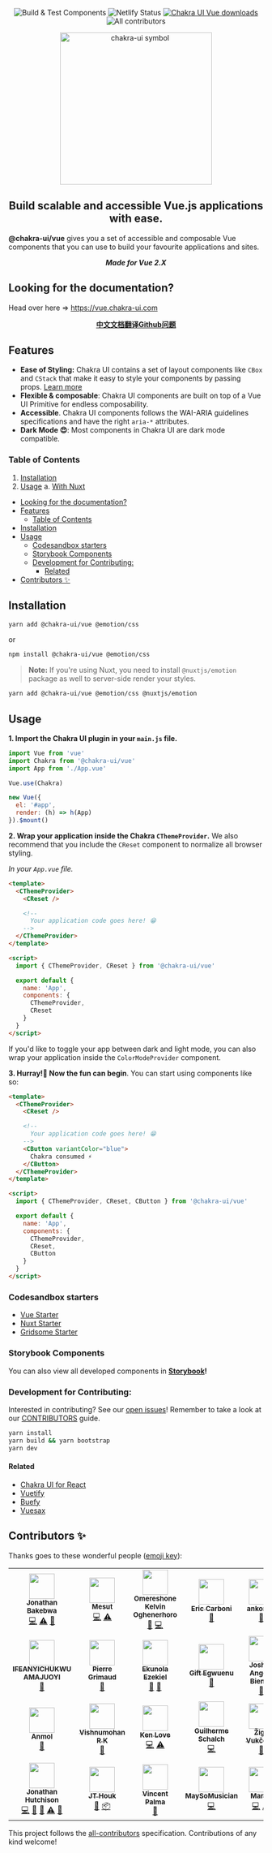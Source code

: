 
<p align="center">
  <img alt="Build & Test Components" src="https://github.com/chakra-ui/chakra-ui-vue/workflows/Build%20&%20Test%20Components/badge.svg" />
  <img alt="Netlify Status" src="https://api.netlify.com/api/v1/badges/0140cfa8-f093-4a69-b29b-6b1abce0c04a/deploy-status" />
  <a href="https://www.npmjs.com/package/@chakra-ui/vue"><img alt="Chakra UI Vue downloads" src="https://img.shields.io/npm/dt/@chakra-ui/vue.svg?style=for-the-badge" /></a>
  <img alt="All contributors" src="https://img.shields.io/badge/all_contributors-6-orange.svg?style=flat-square" />
</p>


<p align="center">
  <a href="https://github.com/chakra-ui/chakra-ui-vue">
    <img src="https://res.cloudinary.com/xtellar/image/upload/v1584242872/chakra-ui/chakra-ui-vue.png" alt="chakra-ui symbol" width="300" />
  </a>
</p>

<h2 align="center">Build scalable and accessible Vue.js applications with ease.</h2>


**@chakra-ui/vue** gives you a set of accessible and composable Vue components that you can use to build your favourite applications and sites.

<p align="center"><strong><i>Made for Vue 2.X</i></strong></p>

## Looking for the documentation?
Head over here => https://vue.chakra-ui.com

<p align="center">
  <a href="https://github.com/chakra-ui/chakra-ui-vue/issues/160">
    <strong>中文文档翻译Github问题</strong>
  </a>
</p>

## Features

- **Ease of Styling:** Chakra UI contains a set of layout components like `CBox` and
  `CStack` that make it easy to style your components by passing props.
  [Learn more](https://chakra-ui.com/style-props)
- **Flexible & composable**: Chakra UI  components are built on top of a Vue UI Primitive for endless composability.
- **Accessible**. Chakra UI components follows the WAI-ARIA guidelines
  specifications and have the right `aria-*` attributes.
- **Dark Mode 😍**: Most components in Chakra UI are dark mode compatible.

### Table of Contents

1. [Installation](#installation)
2. [Usage](#usage)
   a. [With Nuxt](#nuxt-usage)

- [Looking for the documentation?](#looking-for-the-documentation)
- [Features](#features)
  - [Table of Contents](#table-of-contents)
- [Installation](#installation)
- [Usage](#usage)
  - [Codesandbox starters](#codesandbox-starters)
  - [Storybook Components](#storybook-components)
  - [Development for Contributing:](#development-for-contributing)
    - [Related](#related)
- [Contributors ✨](#contributors-)

## Installation

```bash
yarn add @chakra-ui/vue @emotion/css
```

or

```bash
npm install @chakra-ui/vue @emotion/css
```

<a id="nuxt-usage"></a>

> **Note:**
> If you're using Nuxt, you need to install `@nuxtjs/emotion` package as well to server-side render your styles.

```bash
yarn add @chakra-ui/vue @emotion/css @nuxtjs/emotion
```

## Usage

**1. Import the Chakra UI plugin in your `main.js` file.**

```js
import Vue from 'vue'
import Chakra from '@chakra-ui/vue'
import App from './App.vue'

Vue.use(Chakra)

new Vue({
  el: '#app',
  render: (h) => h(App)
}).$mount()
```

**2. Wrap your application inside the Chakra `CThemeProvider`.** We also recommend that you include the `CReset` component to normalize all browser styling.

_In your `App.vue` file._

```html
<template>
  <CThemeProvider>
    <CReset />

    <!--
      Your application code goes here! 😁
    -->
  </CThemeProvider>
</template>

<script>
  import { CThemeProvider, CReset } from '@chakra-ui/vue'

  export default {
    name: 'App',
    components: {
      CThemeProvider,
      CReset
    }
  }
</script>
```

If you'd like to toggle your app between dark and light mode, you can also wrap your application inside the `ColorModeProvider` component.

**3. Hurray!🎉 Now the fun can begin**. You can start using components like so:

```html
<template>
  <CThemeProvider>
    <CReset />

    <!--
      Your application code goes here! 😁
    -->
    <CButton variantColor="blue">
      Chakra consumed ⚡️
    </CButton>
  </CThemeProvider>
</template>

<script>
  import { CThemeProvider, CReset, CButton } from '@chakra-ui/vue'

  export default {
    name: 'App',
    components: {
      CThemeProvider,
      CReset,
      CButton
    }
  }
</script>
```

### Codesandbox starters

- [Vue Starter](https://codesandbox.io/s/chakra-ui-vue-starter-2sy0g)
- [Nuxt Starter](https://codesandbox.io/s/chakra-ui-nuxt-demo-f8tq4)
- [Gridsome Starter](https://codesandbox.io/s/chakra-ui-gridsome-demo-038c9)

### Storybook Components

You can also view all developed components in **[Storybook](https://chakra-ui-vue.netlify.com)!**

### Development for Contributing:

Interested in contributing? See our [open issues](https://github.com/chakra-ui/chakra-ui-vue/issues)! Remember to take a look at our [CONTRIBUTORS](./.github/CONTRIBUTING.md) guide.

```bash
yarn install
yarn build && yarn bootstrap
yarn dev
```

#### Related
- [Chakra UI for React](https://github.com/chakra-ui/chakra-ui)
- [Vuetify](https://vuetifyjs.org)
- [Buefy](https://buefy.org)
- [Vuesax](https://lusaxweb.github.io/vuesax/)

<a id="contributors"></a>

## Contributors ✨

Thanks goes to these wonderful people ([emoji key](https://allcontributors.org/docs/en/emoji-key)):

<!-- ALL-CONTRIBUTORS-LIST:START - Do not remove or modify this section -->
<!-- prettier-ignore-start -->
<!-- markdownlint-disable -->
<table>
  <tr>
    <td align="center"><a href="https://jbakebwa.dev"><img src="https://avatars2.githubusercontent.com/u/21237954?v=4?s=50" width="50px;" alt=""/><br /><sub><b>Jonathan Bakebwa</b></sub></a><br /><a href="https://github.com/chakra-ui/chakra-ui-vue/commits?author=codebender828" title="Code">💻</a> <a href="https://github.com/chakra-ui/chakra-ui-vue/commits?author=codebender828" title="Tests">⚠️</a> <a href="https://github.com/chakra-ui/chakra-ui-vue/commits?author=codebender828" title="Documentation">📖</a></td>
    <td align="center"><a href="http://twitter.com/imesutkoca"><img src="https://avatars2.githubusercontent.com/u/342666?v=4?s=50" width="50px;" alt=""/><br /><sub><b>Mesut</b></sub></a><br /><a href="https://github.com/chakra-ui/chakra-ui-vue/commits?author=koca" title="Code">💻</a> <a href="https://github.com/chakra-ui/chakra-ui-vue/commits?author=koca" title="Tests">⚠️</a></td>
    <td align="center"><a href="http://bit.ly/becomeworldclass"><img src="https://avatars0.githubusercontent.com/u/24433274?v=4?s=50" width="50px;" alt=""/><br /><sub><b>Omereshone Kelvin Oghenerhoro</b></sub></a><br /><a href="https://github.com/chakra-ui/chakra-ui-vue/commits?author=DominusKelvin" title="Documentation">📖</a> <a href="https://github.com/chakra-ui/chakra-ui-vue/commits?author=DominusKelvin" title="Code">💻</a></td>
    <td align="center"><a href="https://convenientstop.netlify.com"><img src="https://avatars0.githubusercontent.com/u/1885157?v=4?s=50" width="50px;" alt=""/><br /><sub><b>Eric Carboni</b></sub></a><br /><a href="https://github.com/chakra-ui/chakra-ui-vue/commits?author=convenientstop" title="Documentation">📖</a></td>
    <td align="center"><a href="http://inusahharis.netlify.com"><img src="https://avatars3.githubusercontent.com/u/28383750?v=4?s=50" width="50px;" alt=""/><br /><sub><b>ankorGH</b></sub></a><br /><a href="https://github.com/chakra-ui/chakra-ui-vue/commits?author=ankorGH" title="Documentation">📖</a></td>
    <td align="center"><a href="https://peoray.dev"><img src="https://avatars2.githubusercontent.com/u/23735423?v=4?s=50" width="50px;" alt=""/><br /><sub><b>Emmanuel Raymond</b></sub></a><br /><a href="https://github.com/chakra-ui/chakra-ui-vue/commits?author=peoray" title="Code">💻</a> <a href="https://github.com/chakra-ui/chakra-ui-vue/commits?author=peoray" title="Documentation">📖</a></td>
    <td align="center"><a href="http://www.harrygulliford.com"><img src="https://avatars0.githubusercontent.com/u/5051286?v=4?s=50" width="50px;" alt=""/><br /><sub><b>Harry Gulliford</b></sub></a><br /><a href="https://github.com/chakra-ui/chakra-ui-vue/commits?author=harrygulliford" title="Documentation">📖</a></td>
  </tr>
  <tr>
    <td align="center"><a href="https://github.com/Anyitechs"><img src="https://avatars1.githubusercontent.com/u/37679025?v=4?s=50" width="50px;" alt=""/><br /><sub><b>IFEANYICHUKWU AMAJUOYI</b></sub></a><br /><a href="https://github.com/chakra-ui/chakra-ui-vue/commits?author=Anyitechs" title="Documentation">📖</a></td>
    <td align="center"><a href="https://github.com/pgrimaud"><img src="https://avatars1.githubusercontent.com/u/1866496?v=4?s=50" width="50px;" alt=""/><br /><sub><b>Pierre Grimaud</b></sub></a><br /><a href="https://github.com/chakra-ui/chakra-ui-vue/commits?author=pgrimaud" title="Documentation">📖</a></td>
    <td align="center"><a href="https://ezekielekunola.com"><img src="https://avatars0.githubusercontent.com/u/24660100?v=4?s=50" width="50px;" alt=""/><br /><sub><b>Ekunola Ezekiel</b></sub></a><br /><a href="#tool-Easybuoy" title="Tools">🔧</a> <a href="https://github.com/chakra-ui/chakra-ui-vue/commits?author=Easybuoy" title="Documentation">📖</a></td>
    <td align="center"><a href="https://www.giftegwuenu.com"><img src="https://avatars3.githubusercontent.com/u/17781315?v=4?s=50" width="50px;" alt=""/><br /><sub><b>Gift Egwuenu</b></sub></a><br /><a href="https://github.com/chakra-ui/chakra-ui-vue/commits?author=lauragift21" title="Documentation">📖</a></td>
    <td align="center"><a href="https://jbienesdev.netlify.app/"><img src="https://avatars1.githubusercontent.com/u/17470909?v=4?s=50" width="50px;" alt=""/><br /><sub><b>Joshua Angelo Bienes</b></sub></a><br /><a href="https://github.com/chakra-ui/chakra-ui-vue/commits?author=jbienesdev" title="Documentation">📖</a></td>
    <td align="center"><a href="https://github.com/saptaksengupta"><img src="https://avatars2.githubusercontent.com/u/21155006?v=4?s=50" width="50px;" alt=""/><br /><sub><b>Saptak Sengupta</b></sub></a><br /><a href="https://github.com/chakra-ui/chakra-ui-vue/commits?author=saptaksengupta" title="Documentation">📖</a></td>
    <td align="center"><a href="https://kuro.tw"><img src="https://avatars1.githubusercontent.com/u/362912?v=4?s=50" width="50px;" alt=""/><br /><sub><b>Kuro Hsu</b></sub></a><br /><a href="https://github.com/chakra-ui/chakra-ui-vue/commits?author=kurotanshi" title="Documentation">📖</a> <a href="https://github.com/chakra-ui/chakra-ui-vue/commits?author=kurotanshi" title="Code">💻</a></td>
  </tr>
  <tr>
    <td align="center"><a href="https://github.com/Anmol270900"><img src="https://avatars2.githubusercontent.com/u/43845658?v=4?s=50" width="50px;" alt=""/><br /><sub><b>Anmol</b></sub></a><br /><a href="https://github.com/chakra-ui/chakra-ui-vue/commits?author=Anmol270900" title="Documentation">📖</a></td>
    <td align="center"><a href="https://github.com/vishnumohanrk"><img src="https://avatars3.githubusercontent.com/u/51525368?v=4?s=50" width="50px;" alt=""/><br /><sub><b>Vishnumohan R K</b></sub></a><br /><a href="https://github.com/chakra-ui/chakra-ui-vue/commits?author=vishnumohanrk" title="Documentation">📖</a></td>
    <td align="center"><a href="https://github.com/freality"><img src="https://avatars3.githubusercontent.com/u/15808?v=4?s=50" width="50px;" alt=""/><br /><sub><b>Ken Love</b></sub></a><br /><a href="https://github.com/chakra-ui/chakra-ui-vue/commits?author=freality" title="Code">💻</a> <a href="https://github.com/chakra-ui/chakra-ui-vue/commits?author=freality" title="Tests">⚠️</a></td>
    <td align="center"><a href="http://www.linkedin.com/in/schalch"><img src="https://avatars3.githubusercontent.com/u/13435327?v=4?s=50" width="50px;" alt=""/><br /><sub><b>Guilherme Schalch</b></sub></a><br /><a href="https://github.com/chakra-ui/chakra-ui-vue/commits?author=gbschalch" title="Code">💻</a></td>
    <td align="center"><a href="http://www.be-codified.com"><img src="https://avatars1.githubusercontent.com/u/10107183?v=4?s=50" width="50px;" alt=""/><br /><sub><b>Žiga Vukčevič</b></sub></a><br /><a href="https://github.com/chakra-ui/chakra-ui-vue/commits?author=be-codified" title="Documentation">📖</a></td>
    <td align="center"><a href="https://github.com/carwack"><img src="https://avatars3.githubusercontent.com/u/16015740?v=4?s=50" width="50px;" alt=""/><br /><sub><b>Sybren W</b></sub></a><br /><a href="https://github.com/chakra-ui/chakra-ui-vue/commits?author=carwack" title="Documentation">📖</a> <a href="#content-carwack" title="Content">🖋</a> <a href="#example-carwack" title="Examples">💡</a> <a href="https://github.com/chakra-ui/chakra-ui-vue/commits?author=carwack" title="Code">💻</a></td>
    <td align="center"><a href="https://github.com/odanado"><img src="https://avatars.githubusercontent.com/u/6040962?v=4?s=50" width="50px;" alt=""/><br /><sub><b>odanado</b></sub></a><br /><a href="https://github.com/chakra-ui/chakra-ui-vue/commits?author=odanado" title="Code">💻</a> <a href="#tool-odanado" title="Tools">🔧</a></td>
  </tr>
  <tr>
    <td align="center"><a href="https://github.com/IHIutch"><img src="https://avatars.githubusercontent.com/u/20825047?v=4?s=50" width="50px;" alt=""/><br /><sub><b>Jonathan Hutchison</b></sub></a><br /><a href="https://github.com/chakra-ui/chakra-ui-vue/commits?author=IHIutch" title="Code">💻</a> <a href="https://github.com/chakra-ui/chakra-ui-vue/issues?q=author%3AIHIutch" title="Bug reports">🐛</a> <a href="#ideas-IHIutch" title="Ideas, Planning, & Feedback">🤔</a> <a href="https://github.com/chakra-ui/chakra-ui-vue/commits?author=IHIutch" title="Tests">⚠️</a> <a href="https://github.com/chakra-ui/chakra-ui-vue/commits?author=IHIutch" title="Documentation">📖</a></td>
    <td align="center"><a href="https://jt.houk.space/"><img src="https://avatars.githubusercontent.com/u/23695312?v=4?s=50" width="50px;" alt=""/><br /><sub><b>JT Houk</b></sub></a><br /><a href="https://github.com/chakra-ui/chakra-ui-vue/commits?author=HoukasaurusRex" title="Documentation">📖</a> <a href="#platform-HoukasaurusRex" title="Packaging/porting to new platform">📦</a></td>
    <td align="center"><a href="https://github.com/vincentpalma"><img src="https://avatars.githubusercontent.com/u/10133632?v=4?s=50" width="50px;" alt=""/><br /><sub><b>Vincent Palma</b></sub></a><br /><a href="https://github.com/chakra-ui/chakra-ui-vue/commits?author=vincentpalma" title="Documentation">📖</a></td>
    <td align="center"><a href="https://github.com/MaySoMusician"><img src="https://avatars.githubusercontent.com/u/34566290?v=4?s=50" width="50px;" alt=""/><br /><sub><b>MaySoMusician</b></sub></a><br /><a href="https://github.com/chakra-ui/chakra-ui-vue/commits?author=MaySoMusician" title="Code">💻</a></td>
    <td align="center"><a href="https://github.com/MWFIAE"><img src="https://avatars.githubusercontent.com/u/6072971?v=4?s=50" width="50px;" alt=""/><br /><sub><b>Martin</b></sub></a><br /><a href="https://github.com/chakra-ui/chakra-ui-vue/commits?author=MWFIAE" title="Code">💻</a> <a href="https://github.com/chakra-ui/chakra-ui-vue/commits?author=MWFIAE" title="Tests">⚠️</a></td>
    <td align="center"><a href="http://linkedin.com/in/ejiro-asiuwhu"><img src="https://avatars.githubusercontent.com/u/45228014?v=4?s=50" width="50px;" alt=""/><br /><sub><b>Ejiro Asiuwhu</b></sub></a><br /><a href="https://github.com/chakra-ui/chakra-ui-vue/commits?author=ejirocodes" title="Documentation">📖</a></td>
    <td align="center"><a href="https://github.com/abelnnieva"><img src="https://avatars.githubusercontent.com/u/931497?v=4?s=50" width="50px;" alt=""/><br /><sub><b>Abel N. Nieva</b></sub></a><br /><a href="https://github.com/chakra-ui/chakra-ui-vue/issues?q=author%3Aabelnnieva" title="Bug reports">🐛</a> <a href="https://github.com/chakra-ui/chakra-ui-vue/commits?author=abelnnieva" title="Code">💻</a></td>
  </tr>
</table>

<!-- markdownlint-restore -->
<!-- prettier-ignore-end -->

<!-- ALL-CONTRIBUTORS-LIST:END -->

This project follows the [all-contributors](https://github.com/all-contributors/all-contributors) specification. Contributions of any kind welcome!
